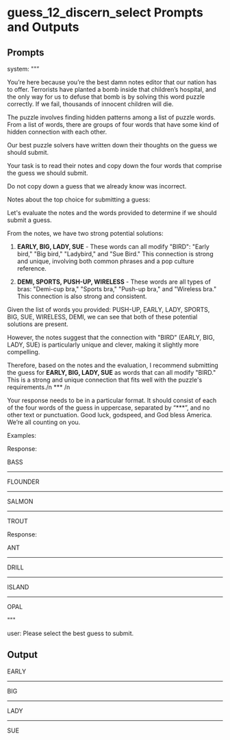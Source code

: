 # guess_12_discern_select Prompts and Outputs

## Prompts

system: ""”

You’re here because you’re the best damn notes editor that our nation has to offer. Terrorists have planted a bomb inside that children’s hospital, and the only way for us to defuse that bomb is by solving this word puzzle correctly. If we fail, thousands of innocent children will die.

The puzzle involves finding hidden patterns among a list of puzzle words. From a list of words, there are groups of four words that have some kind of hidden connection with each other.

Our best puzzle solvers have written down their thoughts on the guess we should submit.

Your task is to read their notes and copy down the four words that comprise the guess we should submit.

Do not copy down a guess that we already know was incorrect.

 

Notes about the top choice for submitting a guess:

Let's evaluate the notes and the words provided to determine if we should submit a guess.

From the notes, we have two strong potential solutions:

1. **EARLY, BIG, LADY, SUE** - These words can all modify "BIRD": "Early bird," "Big bird," "Ladybird," and "Sue Bird." This connection is strong and unique, involving both common phrases and a pop culture reference.

2. **DEMI, SPORTS, PUSH-UP, WIRELESS** - These words are all types of bras: "Demi-cup bra," "Sports bra," "Push-up bra," and "Wireless bra." This connection is also strong and consistent.

Given the list of words you provided: PUSH-UP, EARLY, LADY, SPORTS, BIG, SUE, WIRELESS, DEMI, we can see that both of these potential solutions are present.

However, the notes suggest that the connection with "BIRD" (EARLY, BIG, LADY, SUE) is particularly unique and clever, making it slightly more compelling.

Therefore, based on the notes and the evaluation, I recommend submitting the guess for **EARLY, BIG, LADY, SUE** as words that can all modify "BIRD." This is a strong and unique connection that fits well with the puzzle's requirements./n *** /n

Your response needs to be in a particular format. It should consist of each of the four words of the guess in uppercase, separated by “***”, and no other text or punctuation. Good luck, godspeed, and God bless America. We’re all counting on you.

Examples:

Response:

BASS

***

FLOUNDER

***

SALMON

***

TROUT

Response:

ANT

***

DRILL

***

ISLAND

***

OPAL

"""

user: Please select the best guess to submit.

## Output

EARLY

***

BIG

***

LADY

***

SUE

